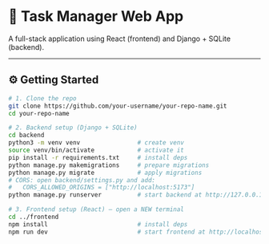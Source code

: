 # 📝 Task Manager Web App

A full-stack application using React (frontend) and Django + SQLite (backend).

---

## ⚙️ Getting Started

```bash
# 1. Clone the repo
git clone https://github.com/your-username/your-repo-name.git
cd your-repo-name

# 2. Backend setup (Django + SQLite)
cd backend
python3 -m venv venv                # create venv
source venv/bin/activate            # activate it
pip install -r requirements.txt     # install deps
python manage.py makemigrations     # prepare migrations
python manage.py migrate            # apply migrations
# CORS: open backend/settings.py and add:
#   CORS_ALLOWED_ORIGINS = ["http://localhost:5173"]
python manage.py runserver          # start backend at http://127.0.0.1:8000

# 3. Frontend setup (React) – open a NEW terminal
cd ../frontend
npm install                         # install deps
npm run dev                         # start frontend at http://localhost:5173
